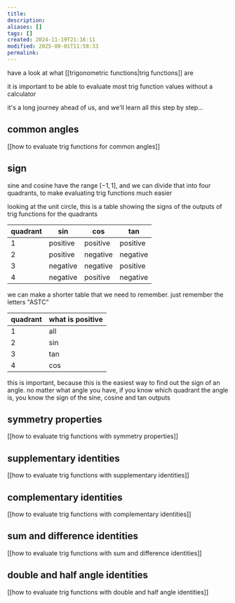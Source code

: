 ```yaml
---
title: 
description: 
aliases: []
tags: []
created: 2024-11-19T21:16:11
modified: 2025-08-01T11:58:33
permalink:
---
```


have a look at what [[trigonometric functions|trig functions]] are


it is important to be able to evaluate most trig function values without a calculator

it's a long journey ahead of us, and we'll learn all this step by step...

## common angles

[[how to evaluate trig functions for common angles]]

## sign

sine and cosine have the range $[-1,1]$, and we can divide that into four quadrants, to make evaluating trig functions much easier

looking at the unit circle, this is a table showing the signs of the outputs of trig functions for the quadrants

| quadrant | sin      | cos      | tan      |
| -------- | -------- | -------- | -------- |
| 1        | positive | positive | positive |
| 2        | positive | negative | negative |
| 3        | negative | negative | positive |
| 4        | negative | positive | negative |

we can make a shorter table that we need to remember. just remember the letters "ASTC"

| quadrant | what is positive |
| -------- | ---------------- |
| 1        | all              |
| 2        | sin              |
| 3        | tan              |
| 4        | cos              |

this is important, because this is the easiest way to find out the sign of an angle. no matter what angle you have, if you know which quadrant the angle is, you know the sign of the sine, cosine and tan outputs

## symmetry properties

[[how to evaluate trig functions with symmetry properties]]

## supplementary identities

[[how to evaluate trig functions with supplementary identities]]

## complementary identities

[[how to evaluate trig functions with complementary identities]]

## sum and difference identities

[[how to evaluate trig functions with sum and difference identities]]

## double and half angle identities

[[how to evaluate trig functions with double and half angle identities]]
